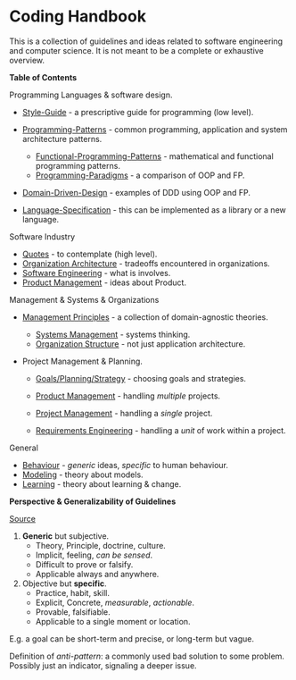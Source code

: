 # Coding Handbook

This is a collection of guidelines and ideas related to software engineering and computer science. It is not meant to be a complete or exhaustive overview.

**Table of Contents**

Programming Languages & software design.

* [Style-Guide](style-guide.md) - a prescriptive guide for programming (low level).
* [Programming-Patterns](programming-patterns.md) - common programming, application and system architecture patterns.
    * [Functional-Programming-Patterns](programming-patterns-functional.md) - mathematical and functional programming patterns.
    * [Programming-Paradigms](programming-paradigms.md) - a comparison of OOP and FP.

* [Domain-Driven-Design](domain-driven-design.md) - examples of DDD using OOP and FP.
* [Language-Specification](language-spec.md) - this can be implemented as a library or a new language.

Software Industry

* [Quotes](quotes.md) - to contemplate (high level).
* [Organization Architecture](organization-architecture.md) - tradeoffs encountered in organizations.
* [Software Engineering](software-engineering.md) - what is involves.
* [Product Management](product-management) - ideas about Product.

Management & Systems &  Organizations

- [Management Principles](management-principles) - a collection of domain-agnostic theories.
    - [Systems Management](systems-management.md) - systems thinking.
    - [Organization Structure](organization-structure.md) - not just application architecture.

- Project Management & Planning.

    - [Goals/Planning/Strategy](goals-planning-strategy.md) - choosing goals and strategies.

    - [Product Management](product-management) - handling *multiple* projects.
    - [Project Management](project-management) - handling a *single* project.

    - [Requirements Engineering](requirements-engineering.md) - handling a *unit* of work within a project.

General

- [Behaviour](behaviour.md) - *generic* ideas, *specific* to human behaviour.
- [Modeling](modeling.md) - theory about models.
- [Learning](learning.md) - theory about learning & change.




**Perspective & Generalizability of Guidelines**

[Source](https://twitter.com/johncutlefish/status/1406534814673477633)

1. **Generic** but subjective.
    - Theory, Principle, doctrine, culture.
    - Implicit, feeling, *can be sensed*.
    - Difficult to prove or falsify.
    - Applicable always and anywhere.
2. Objective but **specific**.
    - Practice, habit, skill.
    - Explicit, Concrete, *measurable*, *actionable*.
    - Provable, falsifiable.
    - Applicable to a single moment or location.

E.g. a goal can be short-term and precise, or long-term but vague.



Definition of *anti-pattern*: a commonly used bad solution to some problem. Possibly just an indicator, signaling a deeper issue.
